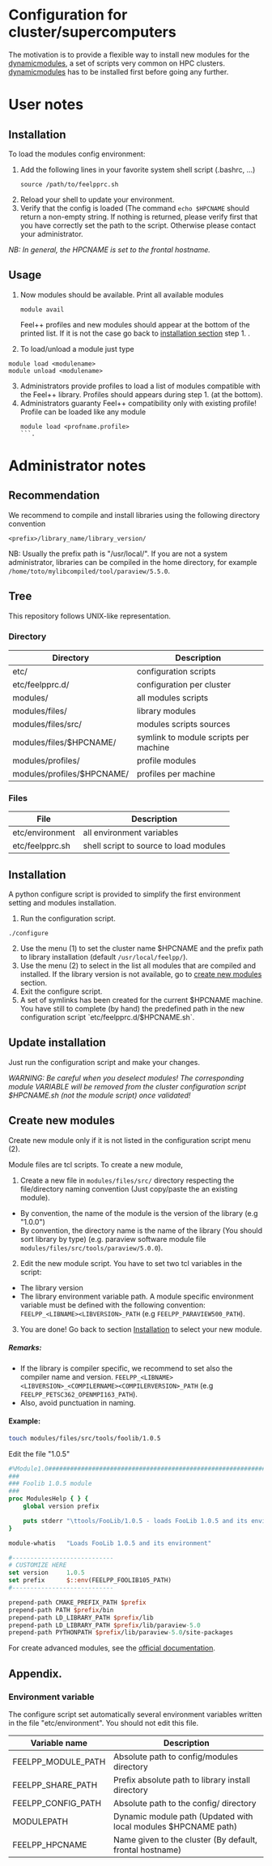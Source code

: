 Configuration for cluster/supercomputers
========================================

The motivation is to provide a flexible way to install
new modules for the [dynamicmodules](http://modules.sourceforge.net/),
a set of scripts very common on HPC clusters. 
[dynamicmodules](http://modules.sourceforge.net/) has to be installed first
before going any further.

# User notes

## Installation

To load the modules config environment:

1. Add the following lines in your favorite system shell script (.bashrc, ...)
   ```
   source /path/to/feelpprc.sh
   ```
2. Reload your shell to update your environment.
3. Verify that the config is loaded (The command `echo $HPCNAME` should return a non-empty string.
   If nothing is returned, please verify first that you have correctly set the path
   to the script. Otherwise please contact your administrator.

_NB: In general, the HPCNAME is set to the frontal hostname._

## Usage

1. Now modules should be available. Print all available modules
   ```
   module avail
   ```
   Feel++ profiles and new modules should appear at the bottom of the
   printed list.
   If it is not the case go back to [installation section](develop#installation) step 1. .

2. To load/unload a module just type
  ```
  module load <modulename>
  module unload <modulename>
  ```
3. Administrators provide profiles to load a list of modules
   compatible with the Feel++ library. Profiles should appears during step 1. (at the bottom).
4. Administrators guaranty Feel++ compatibility only with existing profile!
   Profile can be loaded like any module
   ```
   module load <profname.profile>
   ```.

# Administrator notes

## Recommendation

We recommend to compile and install libraries using the following directory
convention
```
<prefix>/library_name/library_version/
```
NB: Usually the prefix path is "/usr/local/". If you are not a system administrator,
libraries can be compiled in the home directory, for example
`/home/toto/mylibcompiled/tool/paraview/5.5.0`.

## Tree

This repository follows UNIX-like representation.

### Directory

| Directory                  | Description                    |
| -------------------------- | ------------------------------ |
| etc/                       | configuration scripts            |
| etc/feelpprc.d/            | configuration per cluster        |
| modules/                   | all modules scripts             |
| modules/files/             | library modules                    |
| modules/files/src/          | modules scripts sources                |
| modules/files/$HPCNAME/  | symlink to module scripts per machine |
| modules/profiles/            | profile modules  |
| modules/profiles/$HPCNAME/ | profiles per machine           |

### Files

| File                 | Description                    |
| -------------------------- | ------------------------------ |
| etc/environment | all environment variables |
| etc/feelpprc.sh | shell script to source to load modules |

## Installation

A python configure script is provided to simplify the first environment setting
and modules installation.

1. Run the configuration script.
```
./configure
```
2. Use the menu (1) to set the cluster name $HPCNAME and the prefix path to
   library installation (default `/usr/local/feelpp/`).
3. Use the menu (2) to select in the list all modules that are compiled and
   installed.  If the library version is not available, go to 
   [create new modules](develop#create-new-modules) section.
4. Exit the configure script.
5. A set of symlinks has been created for the current $HPCNAME machine.  You
   have still to complete (by hand) the predefined path in the new
   configuration script `etc/feelpprc.d/$HPCNAME.sh`.

## Update installation

Just run the configuration script and make your changes.

*WARNING: Be careful when you deselect modules! The corresponding module
VARIABLE will be removed from the cluster configuration script $HPCNAME.sh (not
the module script) once validated!*

## Create new modules

Create new module only if it is not listed in the configuration script menu (2).

Module files are tcl scripts. To create a new module,

1. Create a new file in `modules/files/src/` directory respecting the
   file/directory naming convention (Just copy/paste the an existing module).
  - By convention, the name of the module is the version of the library (e.g
    "1.0.0")
  - By convention, the directory name is the name of the library (You should
    sort library by type)  (e.g. paraview software module file
    `modules/files/src/tools/paraview/5.0.0`).

2. Edit the new module script. You have to set two tcl variables in the script:
  - The library version
  - The library environment variable path. A module specific environment
    variable must be defined with the following convention:
    `FEELPP_<LIBNAME><LIBVERSION>_PATH` (e.g `FEELPP_PARAVIEW500_PATH`).

3. You are done! Go back to section [Installation](develop#installation-1) to select
   your new module.

##### Remarks:
- If the library is compiler specific, we recommend to set also the compiler
  name and version.
  `FEELPP_<LIBNAME><LIBVERSION>_<COMPILERNAME><COMPILERVERSION>_PATH` (e.g
  `FEELPP_PETSC362_OPENMPI163_PATH`).
- Also, avoid punctuation in naming.

#### Example:

```bash
touch modules/files/src/tools/foolib/1.0.5
```

Edit the file "1.0.5"

```tcl
#%Module1.0#####################################################################
###
### Foolib 1.0.5 module
###
proc ModulesHelp { } {
    global version prefix

    puts stderr "\ttools/FooLib/1.0.5 - loads FooLib 1.0.5 and its environment"
}

module-whatis   "Loads FooLib 1.0.5 and its environment"

#----------------------------
# CUSTOMIZE HERE
set version     1.0.5
set prefix      $::env(FEELPP_FOOLIB105_PATH)
#----------------------------

prepend-path CMAKE_PREFIX_PATH $prefix
prepend-path PATH $prefix/bin
prepend-path LD_LIBRARY_PATH $prefix/lib
prepend-path LD_LIBRARY_PATH $prefix/lib/paraview-5.0
prepend-path PYTHONPATH $prefix/lib/paraview-5.0/site-packages
```

For create advanced modules, see the [official
documentation](http://modules.sourceforge.net/man/modulefile.html).

## Appendix.

### Environment variable

The configure script set automatically several environment variables written in the file
"etc/environment". You should not edit this file.

| Variable name  | Description |
| ---------      | ---------- |
| FEELPP_MODULE_PATH | Absolute path to config/modules directory |
| FEELPP_SHARE_PATH | Prefix absolute path to library install directory |
| FEELPP_CONFIG_PATH | Absolute path to the config/ directory |
| MODULEPATH     | Dynamic module path (Updated with local modules $HPCNAME path) |
| FEELPP_HPCNAME | Name given to the cluster (By default, frontal hostname) |

